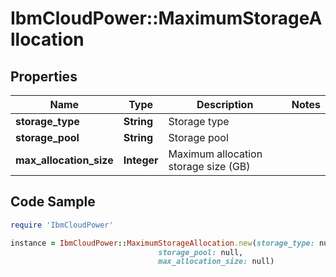 # IbmCloudPower::MaximumStorageAllocation

## Properties

Name | Type | Description | Notes
------------ | ------------- | ------------- | -------------
**storage_type** | **String** | Storage type | 
**storage_pool** | **String** | Storage pool | 
**max_allocation_size** | **Integer** | Maximum allocation storage size (GB) | 

## Code Sample

```ruby
require 'IbmCloudPower'

instance = IbmCloudPower::MaximumStorageAllocation.new(storage_type: null,
                                 storage_pool: null,
                                 max_allocation_size: null)
```


